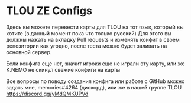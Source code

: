 # TLOU ZE Configs
Здесь вы можете перевести карты для TLOU на тот язык, который вы хотите (в данный момент пока что только русский)
Для этого вы должны нажать на вкладку Pull requests и изменять конфиг в своем репозитории как угодно, после теста можно будет заливать на основной сервер.

Если конфига еще нет, значит игроки еще не играли эту карту, или же K.NEMO не скинул свежие конфиги на карты

Все вопросы по поводу создания конфига или работе с GitHub можно задать мне, memories#4264 (дискорд), или же в нашей группе TLOU https://discord.gg/yMdQMKUPVd
